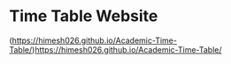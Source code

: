 # Time Table Website

(https://himesh026.github.io/Academic-Time-Table/)https://himesh026.github.io/Academic-Time-Table/
